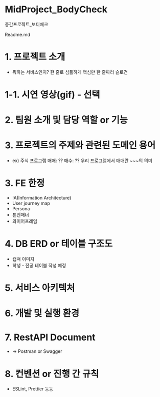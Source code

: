 # MidProject_BodyCheck
중간프로젝트_보디체크

Readme.md

# 1. 프로젝트 소개
- 뭐하는 서비스인지? 한 줄로 심플하게 핵심만
한 줄짜리 슬로건

# 1-1. 시연 영상(gif) - 선택

# 2. 팀원 소개 및 담당 역할 or 기능

# 3. 프로젝트의 주제와 관련된 도메인 용어
- ex) 주식 프로그램
매매: ??
매수: ??
우리 프로그램에서 매매란 ~~~의 의미

# 3. FE 한정
- IA(Information Architecture)
- User journey map
- Persona
- 톤앤매너
- 와이어프레임

# 4. DB ERD or 테이블 구조도
- 캡쳐 이미지
- 학생 - 전공 테이블 작성 예정

# 5. 서비스 아키텍처

# 6. 개발 및 실행 환경

# 7. RestAPI Document
- -> Postman or Swagger

# 8. 컨벤션 or 진행 간 규칙
- ESLint, Prettier 등등
